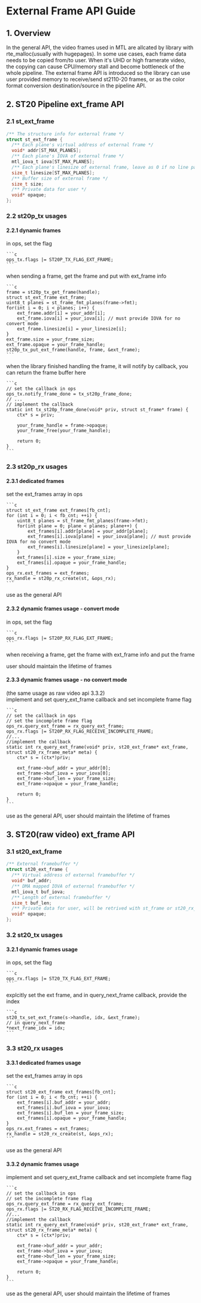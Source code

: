 # External Frame API Guide

## 1. Overview

In the general API, the video frames used in MTL are allcated by library with rte_malloc(usually with hugepages).
In some use cases, each frame data needs to be copied from/to user. When it's UHD or high framerate video, the copying can cause CPU/memory stall and become bottleneck of the whole pipeline.
The external frame API is introduced so the library can use user provided memory to receive/send st2110-20 frames, or as the color format conversion destination/source in the pipeline API.

## 2. ST20 Pipeline ext_frame API

### 2.1 st_ext_frame

```c
/** The structure info for external frame */
struct st_ext_frame {
  /** Each plane's virtual address of external frame */
  void* addr[ST_MAX_PLANES];
  /** Each plane's IOVA of external frame */
  mtl_iova_t iova[ST_MAX_PLANES];
  /** Each plane's linesize of external frame, leave as 0 if no line padding */
  size_t linesize[ST_MAX_PLANES];
  /** Buffer size of external frame */
  size_t size;
  /** Private data for user */
  void* opaque;
};
```

### 2.2 st20p_tx usages

#### 2.2.1 dynamic frames

in ops, set the flag

    ```c
    ops_tx.flags |= ST20P_TX_FLAG_EXT_FRAME;
    ```

when sending a frame, get the frame and put with ext_frame info

    ```c
    frame = st20p_tx_get_frame(handle);
    struct st_ext_frame ext_frame;
    uint8_t planes = st_frame_fmt_planes(frame->fmt);
    for(int i = 0; i < planes; i++) {
        ext_frame.addr[i] = your_addr[i];
        ext_frame.iova[i] = your_iova[i]; // must provide IOVA for no convert mode
        ext_frame.linesize[i] = your_linesize[i];
    }
    ext_frame.size = your_frame_size;
    ext_frame.opaque = your_frame_handle;
    st20p_tx_put_ext_frame(handle, frame, &ext_frame);
    ```

when the library finished handling the frame, it will notify by callback, you can return the frame buffer here

    ```c
    // set the callback in ops
    ops_tx.notify_frame_done = tx_st20p_frame_done;
    // ...
    // implement the callback
    static int tx_st20p_frame_done(void* priv, struct st_frame* frame) {
        ctx* s = priv;

        your_frame_handle = frame->opaque;
        your_frame_free(your_frame_handle);

        return 0;
    }
    ```

### 2.3 st20p_rx usages

#### 2.3.1 dedicated frames

set the ext_frames array in ops

    ```c
    struct st_ext_frame ext_frames[fb_cnt];
    for (int i = 0; i < fb_cnt; ++i) {
        uint8_t planes = st_frame_fmt_planes(frame->fmt);
        for(int plane = 0; plane < planes; plane++) {
            ext_frames[i].addr[plane] = your_addr[plane];
            ext_frames[i].iova[plane] = your_iova[plane]; // must provide IOVA for no convert mode
            ext_frames[i].linesize[plane] = your_linesize[plane];
        }
        ext_frames[i].size = your_frame_size;
        ext_frames[i].opaque = your_frame_handle;
    }
    ops_rx.ext_frames = ext_frames;
    rx_handle = st20p_rx_create(st, &ops_rx);
    ```

use as the general API

#### 2.3.2 dynamic frames usage - convert mode

in ops, set the flag

    ```c
    ops_rx.flags |= ST20P_RX_FLAG_EXT_FRAME;
    ```

when receiving a frame, get the frame with ext_frame info and put the frame

user should maintain the lifetime of frames

#### 2.3.3 dynamic frames usage - no convert mode

(the same usage as raw video api 3.3.2)  
implement and set query_ext_frame callback and set incomplete frame flag

    ```c
    // set the callback in ops
    // set the incomplete frame flag
    ops_rx.query_ext_frame = rx_query_ext_frame;
    ops_rx.flags |= ST20P_RX_FLAG_RECEIVE_INCOMPLETE_FRAME;
    //...
    //implement the callback
    static int rx_query_ext_frame(void* priv, st20_ext_frame* ext_frame, struct st20_rx_frame_meta* meta) {
        ctx* s = (ctx*)priv;

        ext_frame->buf_addr = your_addr[0];
        ext_frame->buf_iova = your_iova[0];
        ext_frame->buf_len = your_frame_size;
        ext_frame->opaque = your_frame_handle;

        return 0;
    }
    ```

use as the general API, user should maintain the lifetime of frames

## 3. ST20(raw video) ext_frame API

### 3.1 st20_ext_frame

```c
/** External framebuffer */
struct st20_ext_frame {
  /** Virtual address of external framebuffer */
  void* buf_addr;
  /** DMA mapped IOVA of external framebuffer */
  mtl_iova_t buf_iova;
  /** Length of external framebuffer */
  size_t buf_len;
  /** Private data for user, will be retrived with st_frame or st20_rx_frame_meta */
  void* opaque;
};
```

### 3.2 st20_tx usages

#### 3.2.1 dynamic frames usage

in ops, set the flag

    ```c
    ops_rx.flags |= ST20_TX_FLAG_EXT_FRAME;
    ```

explcitly set the ext frame, and in query_next_frame callback, provide the index

    ```c
    st20_tx_set_ext_frame(s->handle, idx, &ext_frame);
    // in query_next_frame
    *next_frame_idx = idx;
    ```

### 3.3 st20_rx usages

#### 3.3.1 dedicated frames usage

set the ext_frames array in ops

    ```c
    struct st20_ext_frame ext_frames[fb_cnt];
    for (int i = 0; i < fb_cnt; ++i) {
        ext_frames[i].buf_addr = your_addr;
        ext_frames[i].buf_iova = your_iova;
        ext_frames[i].buf_len = your_frame_size;
        ext_frames[i].opaque = your_frame_handle;
    }
    ops_rx.ext_frames = ext_frames;
    rx_handle = st20_rx_create(st, &ops_rx);
    ```

use as the general API

#### 3.3.2 dynamic frames usage

implement and set query_ext_frame callback and set incomplete frame flag

    ```c
    // set the callback in ops
    // set the incomplete frame flag
    ops_rx.query_ext_frame = rx_query_ext_frame;
    ops_rx.flags |= ST20_RX_FLAG_RECEIVE_INCOMPLETE_FRAME;
    //...
    //implement the callback
    static int rx_query_ext_frame(void* priv, st20_ext_frame* ext_frame, struct st20_rx_frame_meta* meta) {
        ctx* s = (ctx*)priv;

        ext_frame->buf_addr = your_addr;
        ext_frame->buf_iova = your_iova;
        ext_frame->buf_len = your_frame_size;
        ext_frame->opaque = your_frame_handle;

        return 0;
    }
    ```

use as the general API, user should maintain the lifetime of frames
